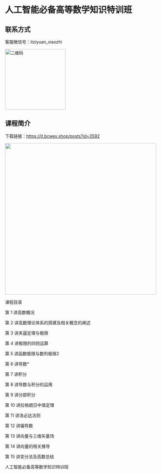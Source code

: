 # 人工智能必备高等数学知识特训班

## 联系方式

客服微信号：itziyuan_xiaozhi

<img src="https://ziyuanyun.oss-cn-guangzhou.aliyuncs.com/common/20240614073449/666b82192834a.jpg" width="200" height="200" alt="二维码">

## 课程简介

下载链接：https://it.bcwex.shop/posts?id=3592

<img src="https://ziyuanyun.oss-cn-guangzhou.aliyuncs.com/yun/20240515185232/664493f037c46.jpg" width="500" alt="">

  

 课程目录

 第 1 讲高数概况

 第 2 讲高数理论体系的搭建及相关概念的阐述

 第 3 讲夹逼定理与极限

 第 4 讲极限的四则运算

 第 5 讲函数极限与数列极限2

 第 6 讲导数*

 第 7 讲积分

 第 8 讲导数与积分的运用

 第 9 讲分部积分

 第 10 讲拉格朗日中值定理

 第 11 讲洛必达法则

 第 12 讲偏导数

 第 13 讲向量与三维矢量场

 第 14 讲向量的相关推导

 第 15 讲变分法及高数总结

 人工智能必备高等数学知识特训班  